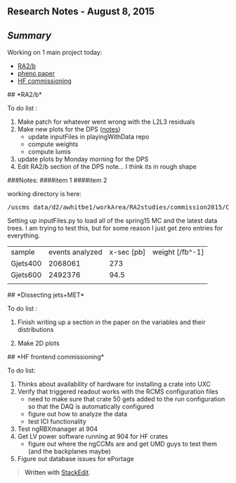 Research Notes - August 8, 2015
------------------------------------
## *Summary*

Working on 1 main project today:

- [RA2/b](#RA2b) 
- [pheno paper](#DissectingJetsMET)
- [HF commissioning](#HFcommissioning)

<a name="RA2b">
## *RA2/b* 

To do list :

1. Make patch for whatever went wrong with the L2L3 residuals
2. Make new plots for the DPS ([notes](#ra2b-item2))
	+ update inputFiles in playingWithData repo
	+ compute weights
	+ compute lumis
3. update plots by Monday morning for the DPS
4. Edit RA2/b section of the DPS note... I think its in rough shape

###Notes:
<a name="ra2b-item1">
####item 1
<a name="ra2b-item2">
####item 2

working directory is here:
<pre>/uscms_data/d2/awhitbe1/workArea/RA2studies/commission2015/CMSSW_7_4_6_patch1/src/AWhitbeck/SuSySubstructure/test/playingWithData</pre>

Setting up inputFiles.py to load all of the spring15 MC and the latest data trees.  I am trying to test this, but for some reason I just get zero entries for everything.

<table>
<tr> 
<td> sample </td> <td> events analyzed </td> <td> x-sec [pb] </td> <td>weight [/fb^-1]</td>
</tr>
<tr> 
<td> Gjets400 </td><td>2068061</td><td>273</td><td id="Gjets400weight"></td>
</tr>
<td> Gjets600 </td><td>2492376</td><td>94.5</td><td id="Gjets600weight"></td>
</tr>

<tr> 
<td> </td><td> </td><td> </td><td> </td>
</tr>

</table>

<script>
var Gjets400xsec=273.
var Gjets400eventsAnalyzed=2068061.
document.getElementById("Gjets400weight").innerHTML = 1000.*Gjets400xsec/Gjets400eventsAnalyzed
</script>
<a name="DissectingJetsMET">
## *Dissecting jets+MET* 

To do list :

1. Finish writing up a section in the paper on the variables and their distributions

2. Make 2D plots 

<a name="HFcommissioning">
## *HF frontend commissioning* 

To do list:

1. Thinks about availability of hardware for installing a crate into UXC
2. Verify that triggered readout works with the RCMS configuration files
	+ need to make sure that crate 50 gets added to the run configuration so that the DAQ is automatically configured
	+ figure out how to analyze the data 
	+ test ICI functionality
3. Test ngRBXmanager at 904
4. Get LV power software running at 904 for HF crates
	+ figure out where the ngCCMs are and get UMD guys to test them (and the backplanes maybe)
5. Figure out database issues for ePortage


> Written with [StackEdit](https://stackedit.io/).